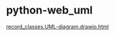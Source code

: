 # python-web_uml

[record_classes.UML-diagram.drawio.html](./record_classes.UML-diagram.drawio.html)